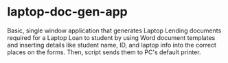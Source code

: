 # laptop-doc-gen-app

Basic, single window application that generates Laptop Lending documents required for a Laptop Loan to student by using Word document templates and inserting details like student name, ID, and laptop info into the correct places on the forms. Then, script sends them to PC's default printer.
